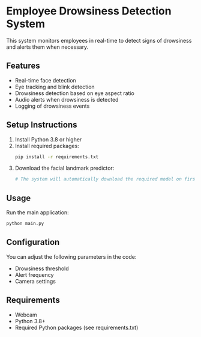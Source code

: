 # Employee Drowsiness Detection System

This system monitors employees in real-time to detect signs of drowsiness and alerts them when necessary.

## Features
- Real-time face detection
- Eye tracking and blink detection
- Drowsiness detection based on eye aspect ratio
- Audio alerts when drowsiness is detected
- Logging of drowsiness events

## Setup Instructions

1. Install Python 3.8 or higher
2. Install required packages:
   ```bash
   pip install -r requirements.txt
   ```
3. Download the facial landmark predictor:
   ```bash
   # The system will automatically download the required model on first run
   ```

## Usage

Run the main application:
```bash
python main.py
```

## Configuration

You can adjust the following parameters in the code:
- Drowsiness threshold
- Alert frequency
- Camera settings

## Requirements
- Webcam
- Python 3.8+
- Required Python packages (see requirements.txt) 